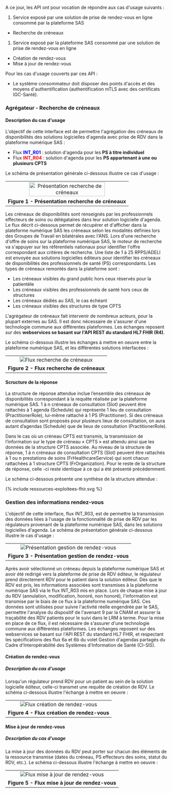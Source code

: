 A ce jour, les API ont pour vocation de répondre aux cas d'usage suivants :
1. Service exposé par une solution de prise de rendez-vous en ligne consommé par la plateforme SAS
  - Recherche de créneaux
1. Service exposé par la plateforme SAS consommé par une solution de prise de rendez-vous en ligne
  - Création de rendez-vous
  - Mise à jour de rendez-vous

Pour les cas d'usage couverts par ces API :
- Le système consommateur doit disposer des points d'accès et des moyens d'authentification (authentification mTLS avec des certificats IGC-Santé).

### Agrégateur - Recherche de créneaux

#### Description du cas d'usage
L'objectif de cette interface est de permettre l'agrégation des créneaux de disponibilités des solutions logicielles d'agenda avec prise de RDV dans la plateforme numérique SAS :
- Flux <font color='blue'><b>INT_R01</b></font> : solution d'agenda pour les **PS à titre individuel**
- Flux <font color='red'><b>INT_R04</b></font> : solution d'agenda pour les **PS appartenant à une ou plusieurs CPTS**

Le schéma de présentation générale ci-dessous illustre ce cas d'usage :

<table align="center">
    <tr>
        <td align ="center">
            <div class="figure">
                <img src="recherche_creneaux_1.png" width="80%" height="80%" alt="Présentation recherche de créneaux" title="Présentation recherche de créneaux">
            </div>
        </td>    
    </tr>
    <tr>
        <td align ="center">
            <b>Figure 1 - Présentation recherche de créneaux</b>
        </td>
    </tr>
</table>

Les créneaux de disponibilités sont renseignés par les professionnels effecteurs de soins ou délégataires dans leur solution logicielle d'agenda. Le flux décrit ci-dessous permet de récupérer et d'afficher dans la plateforme numérique SAS les créneaux selon les modalités définies lors des Groupes de Travail en bilatérales avec l'ANS.
Lors d'une recherche d'offre de soins sur la plateforme numérique SAS, le moteur de recherche va s'appuyer sur les référentiels nationaux pour identifier l'offre correspondant aux critères de recherche. Une liste de 1 à 25 RPPS/ADELI est envoyée aux solutions logicielles éditeurs pour identifier les créneaux de disponibilités des professionnels de santé (PS) correspondants. Les types de créneaux remontés dans la plateforme sont :
- Les créneaux visibles du grand public hors ceux réservés pour la patientèle
- Les créneaux visibles des professionnels de santé hors ceux de structures
- Les créneaux dédiés au SAS, le cas échéant
- Les créneaux visibles des structures de type CPTS

L'agrégateur de créneaux fait intervenir de nombreux acteurs, pour la plupart externes au SAS. Il est donc nécessaire de s'assurer d'une technologie commune aux différentes plateformes.
Les échanges reposent sur des **webservices se basant sur l'API REST du standard HL7 FHIR (R4)**.

Le schéma ci-dessous illustre les échanges à mettre en oeuvre entre la plateforme numérique SAS, et les différentes solutions interfacées :

<table align="center">
    <tr>
        <td align ="center">
            <div class="figure">
                <img src="recherche_creneaux_2.png" alt="Flux recherche de créneaux" title="Flux recherche de créneaux">
            </div>
        </td>    
    </tr>
    <tr>
        <td align ="center">
            <b>Figure 2 - Flux recherche de créneaux</b>
        </td>
    </tr>
</table>

#### Scructure de la réponse

La structure de réponse attendue inclue l’ensemble des créneaux de disponibilités correspondant à la requête réalisée par la plateforme numérique SAS.
1 à n créneaux de consultation (Slot) peuvent être rattachés à 1 agenda (Schedule) qui représente 1 lieu de consultation (PractitionerRole), lui-même rattaché à 1 PS (Practitioner). Si des créneaux de consultation sont proposés pour plusieurs lieux de consultation, on aura autant d’agendas (Schedule) que de lieux de consultation (PractitionerRole).

Dans le cas où un créneau CPTS est transmis, la transmission de l’information sur le type de créneau « CPTS » est attendu ainsi que les données de la structure CPTS associée. 
Au niveau de la structure de réponse, 1 à n créneaux de consultation CPTS (Slot) peuvent être rattachés à 1 ou n prestations de soins (FrHealthcareService) qui sont chacun rattachées à 1 structure CPTS (FrOrganization). Pour le reste de la structure de réponse, celle -ci reste identique à ce qui a été présenté précédemment.

Le schéma ci-dessous présente une synthèse de la structure attendue :

{% include ressources-exploitees-fhir.svg %}


### Gestion des informations rendez-vous

L'objectif de cette interface, flux INT_R03, est de permettre la transmission des données liées à l'usage de la fonctionnalité de prise de RDV par les régulateurs provenant de la plateforme numérique SAS, dans les solutions logicielles d'agenda.
Le schéma de présentation générale ci-dessous illustre le cas d'usage :

<table align="center">
    <tr>
        <td align ="center">
            <div class="figure">
                <img src="creation_rendez_vous_1.png" alt="Présentation gestion de rendez-vous" title="Présentation gestion de rendez-vous">
            </div>
        </td>    
    </tr>
    <tr>
        <td align ="center">
            <b>Figure 3 - Présentation gestion de rendez-vous</b>
        </td>
    </tr>
</table>

Après avoir sélectionné un créneau depuis la plateforme numérique SAS et avoir été redirigé vers la plateforme de prise de RDV éditeur, le régulateur prend directement RDV pour le patient dans la solution éditeur. Dès que le RDV est pris, les informations associées sont transmises à la plateforme numérique SAS via le flux INT_R03 mis en place. Lors de chaque mise à jour du RDV (annulation, modification, honoré, non honoré), l'information est transmise par le biais de ce flux à la plateforme numérique SAS. Ces données sont utilisées pour suivre l'activité réelle engendrée par le SAS, permettre l'analyse du dispositif de l'avenant 9 par la CNAM et assurer la traçabilité des RDV patients pour le suivi dans le LRM à terme.
Pour la mise en place de ce flux, il est nécessaire de s'assurer d'une technologie commune aux différentes plateformes. Les échanges reposent sur des webservices se basant sur l'API REST du standard HL7 FHIR, et respectant les spécifications des flux 6a et 6b du volet Gestion d'agendas partagés du Cadre d'Interopérabilité des Systèmes d'Information de Santé (CI-SIS).

#### Création de rendez-vous

##### Description du cas d'usage
Lorsqu'un régulateur prend RDV pour un patient au sein de la solution logicielle éditeur, celle-ci transmet une requête de création de RDV.
Le schéma ci-dessous illustre l'échange à mettre en oeuvre :

<table align="center">
    <tr>
        <td align ="center">
            <div class="figure">
                <img src="creation_rendez_vous_2.png" alt="Flux création de rendez-vous" title="Flux création de rendez-vous">
            </div>
        </td>    
    </tr>
    <tr>
        <td align ="center">
            <b>Figure 4 - Flux création de rendez-vous</b>
        </td>
    </tr>
</table>

#### Mise à jour de rendez-vous

##### Description du cas d'usage
La mise à jour des données du RDV peut porter sur chacun des éléments de la ressource transmise (dates du créneau, PS effecteurs des soins, statut du RDV, etc.).
Le schéma ci-dessous illustre l'échange à mettre en oeuvre :

<table align="center">
    <tr>
        <td align ="center">
            <div class="figure">
                <img src="mise_a_jour_rendez_vous.png" alt="Flux mise à jour de rendez-vous" title="Flux mise à jour de rendez-vous">
            </div>
        </td>    
    </tr>
    <tr>
        <td align ="center">
            <b>Figure 5 - Flux mise à jour de rendez-vous</b>
        </td>
    </tr>
</table>